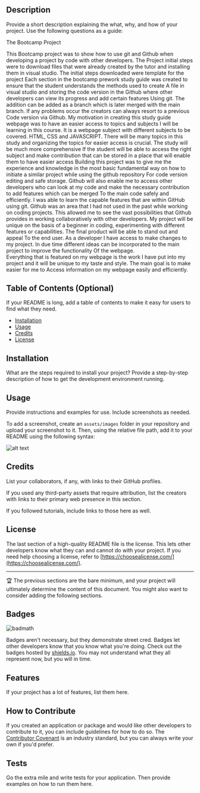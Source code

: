 # <Your-Project-Title>

## Description

Provide a short description explaining the what, why, and how of your project. Use the following questions as a guide:

The Bootcamp Project

This Bootcamp project was to show how to use git and Github when developing a project by code with other developers.
The Project initial steps were to download files that were already created by the tutor and installing them in visual studio.
The initial steps downloaded were template for the project
Each section in the bootcamp prework study guide was created to ensure that the student understands the methods used to create 
A file in visual studio and storing the code version in the Github where other developers can view its progress and add certain features
Using git. 
The addition can be added as a branch which is later merged with the main branch. If any problems occur the creators can always resort to a previous
Code version via Github.
My motivation in creating this study guide webpage was to have an easier access to topics and subjects I will be learning in this course.
It is a webpage subject with different subjects to be covered. HTML, CSS and JAVASCRIPT.
There will be many topics in this study and organizing the topics for easier access is crucial. The study will be much more comprehensive 
If the student will be able to access the right subject and make contribution that can be stored in a place that will enable them to have easier access
Building this project was to give me the experience and knowledge in the most basic fundamental way on how to initiate a similar project while using the github repository 
For code version editing and safe storage. Github will also enable me to access other developers who can look at my code and make the necessary contribution to add features which can be merged 
 To the main code safely and efficiently.
I was able to learn the capable features that are within GitHub using git. Github was an area that I had not used in the past while working on coding projects.
This allowed me to see the vast possibilities that Github provides in working collaboratively with other developers.
My project will be unique on the basis of a beginner in coding, experimenting with different features or capabilities. The final product will be able to stand out and appeal 
To the end user.
As a developer I have access to make changes to my project. In due time different ideas can be incorporated to the main project to improve the functionality
Of the webpage.  
Everything that is featured on my webpage is the work I have put into my project and it will be unique to my taste and style. The main goal is to make easier for me to 
Access information on my webpage easily and efficiently.



## Table of Contents (Optional)

If your README is long, add a table of contents to make it easy for users to find what they need.

- [Installation](#installation)
- [Usage](#usage)
- [Credits](#credits)
- [License](#license)

## Installation

What are the steps required to install your project? Provide a step-by-step description of how to get the development environment running.

## Usage

Provide instructions and examples for use. Include screenshots as needed.

To add a screenshot, create an `assets/images` folder in your repository and upload your screenshot to it. Then, using the relative file path, add it to your README using the following syntax:

![alt text](assets/images/screenshot.png)

## Credits

List your collaborators, if any, with links to their GitHub profiles.

If you used any third-party assets that require attribution, list the creators with links to their primary web presence in this section.

If you followed tutorials, include links to those here as well.

## License

The last section of a high-quality README file is the license. This lets other developers know what they can and cannot do with your project. If you need help choosing a license, refer to [https://choosealicense.com/](https://choosealicense.com/).

---

🏆 The previous sections are the bare minimum, and your project will ultimately determine the content of this document. You might also want to consider adding the following sections.

## Badges

![badmath](https://img.shields.io/github/languages/top/nielsenjared/badmath)

Badges aren't necessary, but they demonstrate street cred. Badges let other developers know that you know what you're doing. Check out the badges hosted by [shields.io](https://shields.io/). You may not understand what they all represent now, but you will in time.

## Features

If your project has a lot of features, list them here.

## How to Contribute

If you created an application or package and would like other developers to contribute to it, you can include guidelines for how to do so. The [Contributor Covenant](https://www.contributor-covenant.org/) is an industry standard, but you can always write your own if you'd prefer.

## Tests

Go the extra mile and write tests for your application. Then provide examples on how to run them here.
